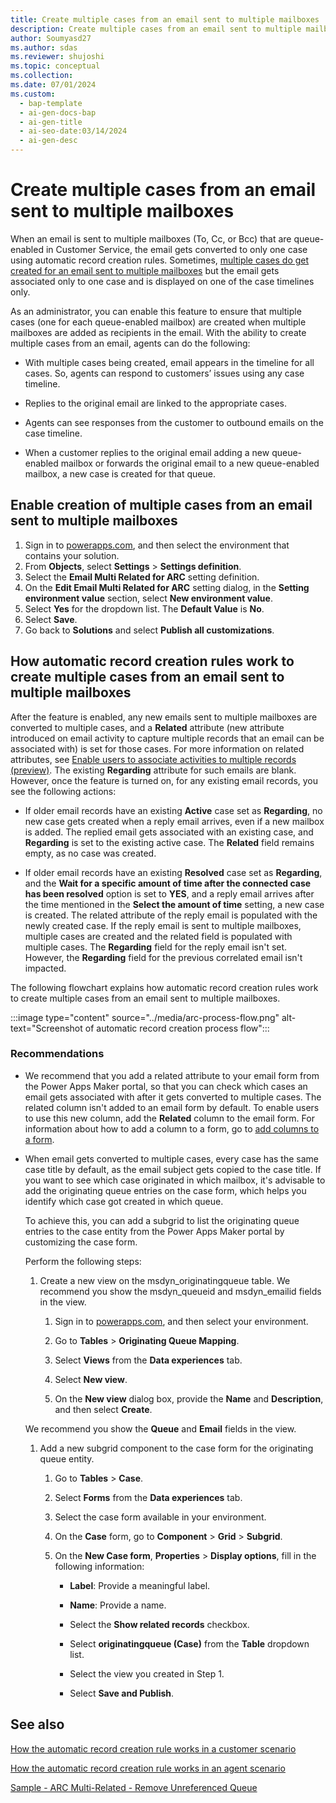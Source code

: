 ```yaml
---
title: Create multiple cases from an email sent to multiple mailboxes 
description: Create multiple cases from an email sent to multiple mailboxes to improve agent efficiency and response times.
author: Soumyasd27
ms.author: sdas
ms.reviewer: shujoshi
ms.topic: conceptual
ms.collection:
ms.date: 07/01/2024
ms.custom:
  - bap-template
  - ai-gen-docs-bap
  - ai-gen-title
  - ai-seo-date:03/14/2024
  - ai-gen-desc
---
```



# Create multiple cases from an email sent to multiple mailboxes

When an email is sent to multiple mailboxes (To, Cc, or Bcc) that are queue-enabled in Customer Service, the email gets converted to only one case using automatic record creation rules. Sometimes, [multiple cases do get created for an email sent to multiple mailboxes](arc-faqs.md#why-do-multiple-cases-get-created-from-a-single-email) but the email gets associated only to one case and is displayed on one of the case timelines only.

As an administrator, you can enable this feature to ensure that multiple cases (one for each queue-enabled mailbox) are created when multiple mailboxes are added as recipients in the email. With the ability to create multiple cases from an email, agents can do the following:

- With multiple cases being created, email appears in the timeline for all cases. So, agents can respond to customers’ issues using any case timeline.

- Replies to the original email are linked to the appropriate cases.  

- Agents can see responses from the customer to outbound emails on the case timeline.

- When a customer replies to the original email adding a new queue-enabled mailbox or forwards the original email to a new queue-enabled mailbox, a new case is created for that queue.

## Enable creation of multiple cases from an email sent to multiple mailboxes

1. Sign in to [powerapps.com](https://make.powerapps.com), and then select the environment that contains your solution.
1. From **Objects**, select **Settings** > **Settings definition**.
1. Select the **Email Multi Related for ARC** setting definition.
1. On the **Edit Email Multi Related for ARC** setting dialog, in the **Setting environment value** section, select **New environment value**.
1. Select **Yes** for the dropdown list. The **Default Value** is **No**.
1. Select **Save**.
1. Go back to **Solutions** and select **Publish all customizations**.

## How automatic record creation rules work to create multiple cases from an email sent to multiple mailboxes

After the feature is enabled, any new emails sent to multiple mailboxes are converted to multiple cases, and a **Related** attribute (new attribute introduced on email activity to capture multiple records that an email can be associated with) is set for those cases. For more information on related attributes, see [Enable users to associate activities to multiple records (preview)](/power-apps/maker/data-platform/types-of-entities#enable-users-to-associate-activities-to-multiple-records-preview). The existing **Regarding** attribute for such emails are blank. However, once the feature is turned on, for any existing email records, you see the following actions:

- If older email records have an existing **Active** case set as **Regarding**, no new case gets created when a reply email arrives, even if a new mailbox is added. The replied email gets associated with an existing case, and **Regarding** is set to the existing active case. The **Related** field remains empty, as no case was created.  

- If older email records have an existing **Resolved** case set as **Regarding**, and the **Wait for a specific amount of time after the connected case has been resolved** option is set to **YES**, and a reply email arrives after the time mentioned in the **Select the amount of time** setting, a new case is created. The related attribute of the reply email is populated with the newly created case. If the reply email is sent to multiple mailboxes, multiple cases are created and the related field is populated with multiple cases. The **Regarding** field for the reply email isn't set. However, the **Regarding** field for the previous correlated email isn't impacted.

The following flowchart explains how automatic record creation rules work to create multiple cases from an email sent to multiple mailboxes.

:::image type="content" source="../media/arc-process-flow.png" alt-text="Screenshot of automatic record creation process flow":::

### Recommendations

- We recommend that you add a related attribute to your email form from the Power Apps Maker portal, so that you can check which cases an email gets associated with after it gets converted to multiple cases. The related column isn't added to an email form by default. To enable users to use this new column, add the **Related** column to the email form. For information about how to add a column to a form, go to [add columns to a form](/power-apps/maker/model-driven-apps/add-move-or-delete-fields-on-form).

- When email gets converted to multiple cases, every case has the same case title by default, as the email subject gets copied to the case title. If you want to see which case originated in which mailbox, it's advisable to add the originating queue entries on the case form, which helps you identify which case got created in which queue.

    To achieve this, you can add a subgrid to list the originating queue entries to the case entity from the Power Apps Maker portal by customizing the case form.

    Perform the following steps:

    1. Create a new view on the msdyn_originatingqueue table. We recommend you show the msdyn_queueid and msdyn_emailid fields in the view.  

       1. Sign in to [powerapps.com](https://make.powerapps.com), and then select your environment.  
    
       1. Go to **Tables** > **Originating Queue Mapping**.  
        
       1. Select **Views** from the **Data experiences** tab.  
        
       1. Select **New view**.
    
       1. On the **New view** dialog box, provide the **Name** and **Description**, and then select **Create**.
  
    We recommend you show the **Queue** and **Email** fields in the view.

    1. Add a new subgrid component to the case form for the originating queue entity.

       1. Go to **Tables** > **Case**.
    
       1. Select **Forms** from the **Data experiences** tab.
    
       1. Select the case form available in your environment.
    
       1. On the **Case** form, go to **Component** > **Grid** > **Subgrid**.  
    
       1. On the **New Case form**, **Properties** > **Display options**, fill in the following information:  

          - **Label**: Provide a meaningful label.
        
          - **Name**: Provide a name.  
        
          - Select the **Show related records** checkbox.  
        
          - Select **originatingqueue (Case)** from the **Table** dropdown list.  
        
          - Select the view you created in Step 1.  
        
          - Select **Save and Publish**.

## See also

[How the automatic record creation rule works in a customer scenario](arc-customer-scenario.md#how-the-automatic-record-creation-rule-works-in-a-customer-scenario)

[How the automatic record creation rule works in an agent scenario](arc-agent-scenario.md#how-the-automatic-record-creation-rule-works-in-an-agent-scenario)

[Sample - ARC Multi-Related - Remove Unreferenced Queue](sample-arc-multiple-cases.md#sample---arc-multi-related---remove-unreferenced-queue)
